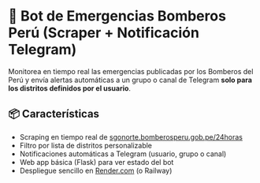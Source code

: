 # 🚒 Bot de Emergencias Bomberos Perú (Scraper + Notificación Telegram)

Monitorea en tiempo real las emergencias publicadas por los Bomberos del Perú y envía alertas automáticas a un grupo o canal de Telegram **solo para los distritos definidos por el usuario**.

## 📦 Características

- Scraping en tiempo real de [sgonorte.bomberosperu.gob.pe/24horas](https://sgonorte.bomberosperu.gob.pe/24horas)
- Filtro por lista de distritos personalizable
- Notificaciones automáticas a Telegram (usuario, grupo o canal)
- Web app básica (Flask) para ver estado del bot
- Despliegue sencillo en [Render.com](https://render.com/) (o Railway)
